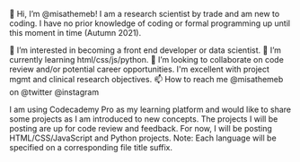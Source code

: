 👋 Hi, I’m @misathemeb! I am a research scientist by trade and am new to coding. I have no prior knowledge of coding or formal programming up until this moment in time (Autumn 2021). 

👀 I’m interested in becoming a front end developer or data scientist.
🌱 I’m currently learning html/css/js/python.
💞️ I’m looking to collaborate on code review and/or potential career opportunities. I'm excellent with project mgmt and clinical research objectives.
📫 How to reach me @misathemeb on @twitter @instagram

I am using Codecademy Pro as my learning platform and would like to share some projects as I am introduced to new concepts. The projects I will be posting are up for code review and feedback.
For now, I will be posting HTML/CSS/JavaScript and Python projects.
Note: Each language will be specified on a corresponding file title suffix.
